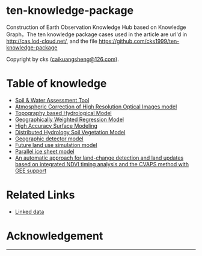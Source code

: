 # ten-knowledge-package
Construction of Earth Observation Knowledge Hub based on Knowledge Graph，The ten knowledge package cases used in the article are url'd in http://cas.lod-cloud.net/, and the file
https://github.com/cks1999/ten-knowledge-package

Copyright by cks (caikuangsheng@126.com).


# Table of knowledge

  * [Soil & Water Assessment Tool](https://lod-cloud.net/dataset/SWAT)
  * [Atmospheric Correction of High Resolution Optical Images model](https://lod-cloud.net/dataset/model)
  * [Topography based Hydrological Model](https://lod-cloud.net/dataset/TOPMODEL)
  * [Geographically Weighted Regression Model](https://lod-cloud.net/dataset/GWR)
  * [High Accuracy Surface Modeling](https://lod-cloud.net/dataset/HASM)
  * [Distributed Hydrology Soil Vegetation Model](https://lod-cloud.net/dataset/DHSVM)
  * [Geographic detector model](https://lod-cloud.net/dataset/GeoDetector)
  * [Future land use simulation model](https://lod-cloud.net/dataset/FLUS)
  * [Parallel ice sheet model](https://lod-cloud.net/dataset/PISM)
  * [An automatic approach for land-change detection and land updates based on integrated NDVI timing analysis and the CVAPS method with GEE support](https://lod-cloud.net/dataset/model1)

# Related Links
* [Linked data](https://lod-cloud.net/)


# Acknowledgement
------